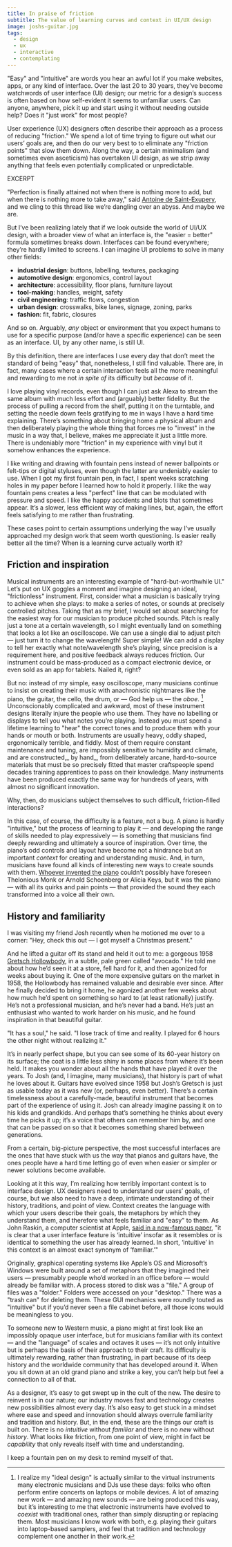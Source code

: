 ```yaml
---
title: In praise of friction
subtitle: The value of learning curves and context in UI/UX design
image: joshs-guitar.jpg
tags:
  - design
  - ux
  - interactive
  - contemplating
---
```


"Easy" and "intuitive" are words you hear an awful lot if you make websites, apps, or any kind of interface. Over the last 20 to 30 years, they’ve become watchwords of user interface (UI) design; our metric for a design’s success is often based on how self-evident it seems to unfamiliar users. Can anyone, anywhere, pick it up and start using it without needing outside help? Does it "just work" for most people?

User experience (UX) designers often describe their approach as a process of reducing "friction." We spend a lot of time trying to figure out what our users’ goals are, and then do our very best to to eliminate any "friction points" that slow them down. Along the way, a certain minimalism (and sometimes even asceticism) has overtaken UI design, as we strip away anything that feels even potentially complicated or unpredictable.

EXCERPT

"Perfection is finally attained not when there is nothing more to add, but when there is nothing more to take away," said [Antoine de Saint-Exupery](https://en.wikipedia.org/wiki/Antoine_de_Saint-Exup%C3%A9ry), and we cling to this thread like we’re dangling over an abyss. And maybe we are.

But I’ve been realizing lately that if we look outside the world of UI/UX design, with a broader view of what an interface is, the "easier = better" formula sometimes breaks down. Interfaces can be found everywhere; they’re hardly limited to screens. I can imagine UI problems to solve in many other fields:

- **industrial design**: buttons, labelling, textures, packaging
- **automotive design**: ergonomics, control layout
- **architecture**: accessibility, floor plans, furniture layout
- **tool-making**: handles, weight, safety
- **civil engineering**: traffic flows, congestion
- **urban design**: crosswalks, bike lanes, signage, zoning, parks
- **fashion**: fit, fabric, closures

And so on. Arguably, _any_ object or environment that you expect humans to use for a specific purpose (and/or have a specific experience) can be seen as an interface. UI, by any other name, is still UI.

By this definition, there are interfaces I use every day that don’t meet the standard of being "easy" that, nonetheless, I still find valuable. There are, in fact, many cases where a certain interaction feels all the more meaningful and rewarding to me not _in spite of_ its difficulty but _because_ of it. 

I love playing vinyl records, even though I can just ask Alexa to stream the same album with much less effort and (arguably) better fidelity. But the process of pulling a record from the shelf, putting it on the turntable, and setting the needle down feels gratifying to me in ways I have a hard time explaining. There’s something about bringing home a physical album and then deliberately playing the whole thing that forces me to "invest" in the music in a way that, I believe, makes me appreciate it just a little more. There is undeniably more "friction" in my experience with vinyl but it somehow enhances the experience.

I like writing and drawing with fountain pens instead of newer ballpoints or felt-tips or digital styluses, even though the latter are undeniably easier to use. When I got my first fountain pen, in fact, I spent weeks scratching holes in my paper before I learned how to hold it properly. I like the way fountain pens creates a less "perfect" line that can be modulated with pressure and speed. I like the happy accidents and blots that sometimes appear. It’s a slower, less efficient way of making lines, but, again, the effort feels satisfying to me rather than frustrating.

These cases point to certain assumptions underlying the way I’ve usually approached my design work that seem worth questioning. Is easier really better all the time? When is a learning curve actually worth it?

## Friction and inspiration

Musical instruments are an interesting example of "hard-but-worthwhile UI." Let’s put on UX goggles a moment and imagine designing an ideal, "frictionless" instrument. First, consider what a musician is basically trying to achieve when she plays: to make a series of notes, or sounds at precisely controlled pitches. Taking that as my brief, I would set about searching for the easiest way for our musician to produce pitched sounds. Pitch is really just a tone at a certain wavelength, so I might eventually land on something that looks a lot like an oscilloscope. We can use a single dial to adjust pitch &mdash; just turn it to change the wavelength! Super simple! We can add a display to tell her exactly what note/wavelength she’s playing, since precision is a requirement here, and positive feedback always reduces friction. Our instrument could be mass-produced as a compact electronic device, or even sold as an app for tablets. Nailed it, right?

But no: instead of my simple, easy oscilloscope, many musicians continue to insist on creating their music with anachronistic nightmares like the piano, the guitar, the cello, the drum, or &mdash; God help us &mdash; the _oboe_. [^1] Unconscionably complicated and awkward, most of these instrument designs literally injure the people who use them. They have no labelling or displays to tell you what notes you’re playing. Instead you must spend a lifetime learning to "hear" the correct tones and to produce them with your hands or mouth or both. Instruments are usually heavy, oddly shaped, ergonomically terrible, and fiddly. Most of them require constant maintenance and tuning, are impossibly sensitive to humidity and climate, and are constructed,_ by hand_, from deliberately arcane, hard-to-source materials that must be so precisely fitted that master craftspeople spend decades training apprentices to pass on their knowledge. Many instruments have been produced exactly the same way for hundreds of years, with almost no significant innovation. 

Why, then, do musicians subject themselves to such difficult, friction-filled interactions? 

In this case, of course, the difficulty is a feature, not a bug. A piano is hardly "intuitive," but the process of learning to play it &mdash; and developing the range of skills needed to play expressively &mdash; is something that musicians find deeply rewarding and ultimately a source of inspiration. Over time, the piano’s odd controls and layout have become not a hindrance but an important _context_ for creating and understanding music. And, in turn, musicians have found all kinds of interesting new ways to create sounds with them. [Whoever invented the piano](https://en.wikipedia.org/wiki/Piano) couldn’t possibly have foreseen Thelonious Monk or Arnold Schoenberg or Alicia Keys, but it was the piano &mdash; with all its quirks and pain points &mdash; that provided the sound they each transformed into a voice all their own. 

## History and familiarity

I was visiting my friend Josh recently when he motioned me over to a corner: "Hey, check this out &mdash; I got myself a Christmas present." 

And he lifted a guitar off its stand and held it out to me: a gorgeous 1958 [Gretsch Hollowbody](https://en.wikipedia.org/wiki/Gretsch), in a subtle, pale green called "avocado." He told me about how he’d seen it at a store, fell hard for it, and then agonized for weeks about buying it. One of the more expensive guitars on the market in 1958, the Hollowbody has remained valuable and desirable ever since. After he finally decided to bring it home, he agonized another few weeks about how much he’d spent on something so hard to (at least rationally) justify. He’s not a professional musician, and he’s never had a band. He’s just an enthusiast who wanted to work harder on his music, and he found inspiration in that beautiful guitar.

"It has a soul," he said. "I lose track of time and reality. I played for 6 hours the other night without realizing it."

It’s in nearly perfect shape, but you can see some of its 60-year history on its surface; the coat is a little less shiny in some places from where it’s been held. It makes you wonder about all the hands that have played it over the years. To Josh (and, I imagine, many musicians), that history is part of what he loves about it. Guitars have evolved since 1958 but Josh’s Gretsch is just as usable today as it was new (or, perhaps, even better). There’s a certain timelessness about a carefully-made, beautiful instrument that becomes part of the experience of using it. Josh can already imagine passing it on to his kids and grandkids. And perhaps that’s something he thinks about every time he picks it up; it’s a voice that others can remember him by, and one that can be passed on so that it becomes something shared between generations.

From a certain, big-picture perspective, the most successful interfaces are the ones that have stuck with us the way that pianos and guitars have, the ones people have a hard time letting go of even when easier or simpler or newer solutions become available. 

Looking at it this way, I’m realizing how terribly important context is to interface design. UX designers need to understand our users’ goals, of course, but we also need to have a deep, intimate understanding of their history, traditions, and point of view. Context creates the language with which your users describe their goals, the metaphors by which they understand them, and therefore what feels familiar and "easy" to them. As John Raskin, a computer scientist at Apple, [said in a now-famous paper](https://www.asktog.com/papers/raskinintuit.html#repost), "it is clear that a user interface feature is ‘intuitive’ insofar as it resembles or is identical to something the user has already learned. In short, ‘intuitive’ in this context is an almost exact synonym of ‘familiar.’"

Originally, graphical operating systems like Apple’s OS and Microsoft’s Windows were built around a set of metaphors that they imagined their users &mdash; presumably people who’d worked in an office before &mdash; would already be familiar with. A process stored to disk was a "file." A group of files was a "folder." Folders were accessed on your "desktop." There was a "trash can" for deleting them. These GUI mechanics were roundly touted as "intuitive" but if you’d never seen a file cabinet before, all those icons would be meaningless to you.

To someone new to Western music, a piano might at first look like an impossibly opaque user interface, but for musicians familiar with its context &mdash; and the "language" of scales and octaves it uses &mdash; it’s not only intuitive but is perhaps the basis of their approach to their craft. Its difficulty is ultimately rewarding, rather than frustrating, in part because of its deep history and the worldwide community that has developed around it. When you sit down at an old grand piano and strike a key, you can’t help but feel a connection to all of that.

As a designer, it’s easy to get swept up in the cult of the new. The desire to reinvent is in our nature; our industry moves fast and technology creates new possibilities almost every day. It’s also easy to get stuck in a mindset where ease and speed and innovation should always overrule familiarity and tradition and history. But, in the end, these are the things our craft is built on. There is no _intuitive_ without _familiar_ and there is no _new_ without _history_. What looks like friction, from one point of view, might in fact be _capability_ that only reveals itself with time and understanding.

I keep a fountain pen on my desk to remind myself of that.

[^1]:	I realize my "ideal design" is actually similar to the virtual instruments many electronic musicians and DJs use these days: folks who often perform entire concerts on laptops or mobile devices. A lot of amazing new work &mdash; and amazing new sounds &mdash; are being produced this way, but it’s interesting to me that electronic instruments have evolved to _coexist_ with traditional ones, rather than simply disrupting or replacing them. Most musicians I know work with both, e.g. playing their guitars into laptop-based samplers, and feel that tradition and technology complement one another in their work.